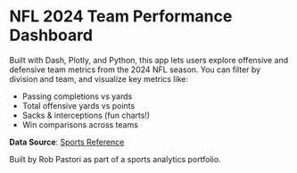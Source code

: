 # NFL 2024 Team Performance Dashboard

Built with Dash, Plotly, and Python, this app lets users explore offensive and defensive team metrics from the 2024 NFL season. You can filter by division and team, and visualize key metrics like:

- Passing completions vs yards
- Total offensive yards vs points
- Sacks & interceptions (fun charts!)
- Win comparisons across teams

**Data Source**: [Sports Reference](https://www.pro-football-reference.com/years/2024/#site_menu_link)

Built by Rob Pastori as part of a sports analytics portfolio.
